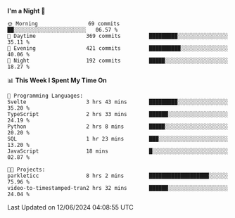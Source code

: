 <!--START_SECTION:waka-->
**I'm a Night 🦉** 

```text
🌞 Morning                69 commits          ██░░░░░░░░░░░░░░░░░░░░░░░   06.57 % 
🌆 Daytime                369 commits         █████████░░░░░░░░░░░░░░░░   35.11 % 
🌃 Evening                421 commits         ██████████░░░░░░░░░░░░░░░   40.06 % 
🌙 Night                  192 commits         █████░░░░░░░░░░░░░░░░░░░░   18.27 % 
```


📊 **This Week I Spent My Time On** 

```text
💬 Programming Languages: 
Svelte                   3 hrs 43 mins       █████████░░░░░░░░░░░░░░░░   35.20 % 
TypeScript               2 hrs 33 mins       ██████░░░░░░░░░░░░░░░░░░░   24.19 % 
Python                   2 hrs 8 mins        █████░░░░░░░░░░░░░░░░░░░░   20.20 % 
SQL                      1 hr 23 mins        ███░░░░░░░░░░░░░░░░░░░░░░   13.20 % 
JavaScript               18 mins             █░░░░░░░░░░░░░░░░░░░░░░░░   02.87 % 

🐱‍💻 Projects: 
parkleticc               8 hrs 2 mins        ███████████████████░░░░░░   75.96 % 
video-to-timestamped-tran2 hrs 32 mins       ██████░░░░░░░░░░░░░░░░░░░   24.04 % 
```


 Last Updated on 12/06/2024 04:08:55 UTC
<!--END_SECTION:waka-->

